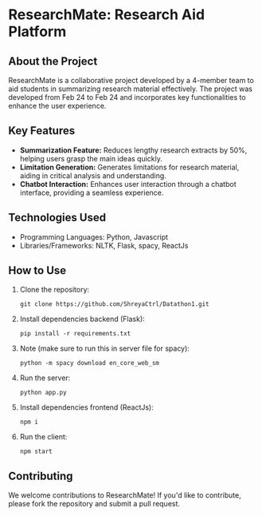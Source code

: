 # ResearchMate: Research Aid Platform

## About the Project

ResearchMate is a collaborative project developed by a 4-member team to aid students in summarizing research material effectively. The project was developed from Feb 24 to Feb 24 and incorporates key functionalities to enhance the user experience.

## Key Features

- **Summarization Feature:** Reduces lengthy research extracts by 50%, helping users grasp the main ideas quickly.
- **Limitation Generation:** Generates limitations for research material, aiding in critical analysis and understanding.
- **Chatbot Interaction:** Enhances user interaction through a chatbot interface, providing a seamless experience.

## Technologies Used

- Programming Languages: Python, Javascript
- Libraries/Frameworks: NLTK, Flask, spacy, ReactJs

## How to Use

1. Clone the repository:
   ```
   git clone https://github.com/ShreyaCtrl/Datathon1.git
   ```
2. Install dependencies backend (Flask):
   ```
   pip install -r requirements.txt
   ```
3. Note (make sure to run this in server file for spacy):
    ```
    python -m spacy download en_core_web_sm
    ```   
4. Run the server:
   ```
   python app.py
   ```
5. Install dependencies frontend (ReactJs):
   ```
   npm i
   ```
6. Run the client:
   ```
   npm start
   ```
## Contributing

We welcome contributions to ResearchMate! If you'd like to contribute, please fork the repository and submit a pull request.
